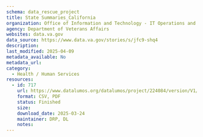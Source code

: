```yaml
---
schema: data_rescue_project 
title: State Summaries_California
organization: Office of Information and Technology - IT Operations and Services (ITOPS)
agency: Department of Veterans Affairs
websites: data.va.gov
data_source: https://www.data.va.gov/stories/s/jfc9-shq4
description: 
last_modified: 2025-04-09
metadata_available: No
metadata_url: 
category:
  - Health / Human Services
resources:
  - id: 717
    url: https://www.datalumos.org/datalumos/project/224084/version/V1/view
    format: CSV, PDF
    status: Finished
    size: 
    download_date: 2025-03-24
    maintainer: DRP, DL
    notes: 
---
```

